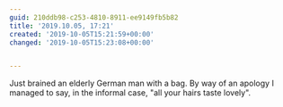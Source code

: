 ```yaml
---
guid: 210ddb98-c253-4810-8911-ee9149fb5b82
title: '2019.10.05, 17:21'
created: '2019-10-05T15:21:59+00:00'
changed: '2019-10-05T15:23:08+00:00'


---
```


Just brained an elderly German man with a bag. By way of an apology I managed to say, in the informal case, "all your hairs taste lovely".
